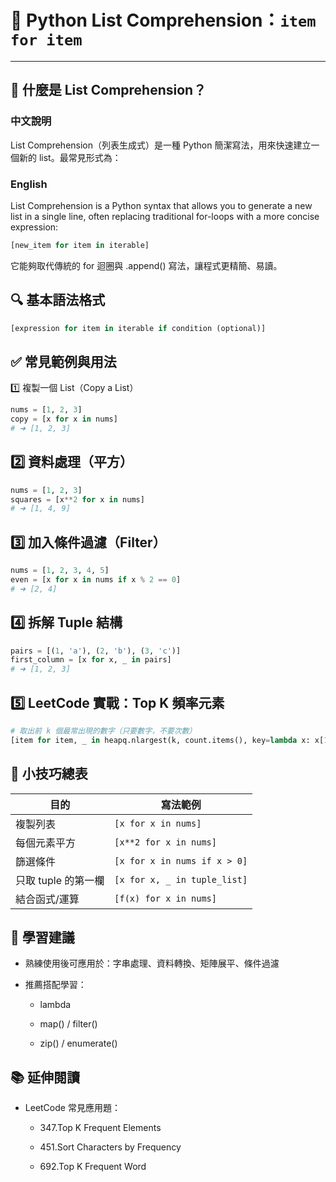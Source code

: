 # 🐍 Python List Comprehension：`item for item` 

---

## 📖 什麼是 List Comprehension？

### 中文說明
List Comprehension（列表生成式）是一種 Python 簡潔寫法，用來快速建立一個新的 list。最常見形式為：

### English
List Comprehension is a Python syntax that allows you to generate a new list in a single line, often replacing traditional for-loops with a more concise expression:

```python
[new_item for item in iterable]
```
它能夠取代傳統的 for 迴圈與 .append() 寫法，讓程式更精簡、易讀。

## 🔍 基本語法格式
```python
[expression for item in iterable if condition (optional)]
```

## ✅ 常見範例與用法

1️⃣ 複製一個 List（Copy a List）
```python
nums = [1, 2, 3]
copy = [x for x in nums]
# ➜ [1, 2, 3]
```

## 2️⃣ 資料處理（平方）
```python
nums = [1, 2, 3]
squares = [x**2 for x in nums]
# ➜ [1, 4, 9]
```

## 3️⃣ 加入條件過濾（Filter）
```python
nums = [1, 2, 3, 4, 5]
even = [x for x in nums if x % 2 == 0]
# ➜ [2, 4]
```

## 4️⃣ 拆解 Tuple 結構
```python
pairs = [(1, 'a'), (2, 'b'), (3, 'c')]
first_column = [x for x, _ in pairs]
# ➜ [1, 2, 3]
```

## 5️⃣ LeetCode 實戰：Top K 頻率元素
```python
# 取出前 k 個最常出現的數字（只要數字，不要次數）
[item for item, _ in heapq.nlargest(k, count.items(), key=lambda x: x[1])]
```

## 📌 小技巧總表
| 目的            | 寫法範例                         |
| ------------- | ---------------------------- |
| 複製列表          | `[x for x in nums]`          |
| 每個元素平方        | `[x**2 for x in nums]`       |
| 篩選條件          | `[x for x in nums if x > 0]` |
| 只取 tuple 的第一欄 | `[x for x, _ in tuple_list]` |
| 結合函式/運算       | `[f(x) for x in nums]`       |

## 🧠 學習建議
- 熟練使用後可應用於：字串處理、資料轉換、矩陣展平、條件過濾

- 推薦搭配學習：

    - lambda

    - map() / filter()

    - zip() / enumerate()

## 📚 延伸閱讀
- LeetCode 常見應用題：

    - 347.Top K Frequent Elements

    - 451.Sort Characters by Frequency

    - 692.Top K Frequent Word